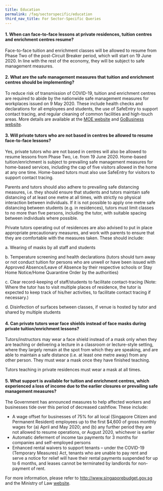 ```yaml
---
title: Education
permalink: /faq/sectorspecific/education
third_nav_title: For Sector-Specific Queries
---
```


#### **1. When can face-to-face lessons at private residences, tuition centres and enrichment centres resume?**
Face-to-face tuition and enrichment classes will be allowed to resume from Phase Two of the post-Circuit Breaker period, which will start on 19 June 2020. In line with the rest of the economy, they will be subject to safe management measures.

#### **2. What are the safe management measures that tuition and enrichment centres should be implementing?**
To reduce risk of transmission of COVID-19, tuition and enrichment centres are required to abide by the nationwide safe management measures for workplaces issued on 9 May 2020. These include health checks and declarations for all employees and students, the use of SafeEntry to support contact tracing, and regular cleaning of common facilities and high-touch areas. More details are available at the <a href="https://www.moe.gov.sg/faqs-covid-19-infection" target="_blank">MOE website</a> and <a href="https://covid.gobusiness.gov.sg/safemanagement/general/" target="_blank">GoBusiness website</a>.

#### **3. Will private tutors who are not based in centres be allowed to resume face-to-face lessons?**
Yes, private tutors who are not based in centres will also be allowed to resume lessons from Phase Two, i.e. from 19 June 2020. Home-based tuition/enrichment is subject to prevailing safe management measures for home-based services, including the cap of five visitors allowed in the home at any one time. Home-based tutors must also use SafeEntry for visitors to support contact tracing.

Parents and tutors should also adhere to prevailing safe distancing measures, i.e. they should ensure that students and tutors maintain safe distancing of at least one metre at all times, with strictly no physical interaction between individuals. If it is not possible to apply one metre safe distancing between students (e.g. in residences), tutors must limit classes to no more than five persons, including the tutor, with suitable spacing between individuals where possible.

Private tutors operating out of residences are also advised to put in place appropriate precautionary measures, and work with parents to ensure that they are comfortable with the measures taken. These should include:

a. Wearing of masks by all staff and students

b. Temperature screening and health declarations (tutors should turn away or not conduct tuition for persons who are unwell or have been issued with Approved Absence/Leave of Absence by their respective schools or Stay Home Notice/Home Quarantine Order by the authorities)

c. Clear record-keeping of staff/students to facilitate contact-tracing (Note: Where the tutor has to visit multiple places of residence, the tutor is expected to keep track of his/her activities, to facilitate contact tracing if necessary.)

d. Disinfection of surfaces between classes, if venue is hosted by tutor and shared by multiple students

#### **4. Can private tutors wear face shields instead of face masks during private tuition/enrichment lessons?**
Tutors/instructors may wear a face shield instead of a mask only when they are teaching or delivering a lecture in a classroom or lecture-style setting, where they largely remain at the spot from which they are speaking, and are able to maintain a safe distance (i.e. at least one metre away) from any other person. They must wear a mask once they have finished teaching.

Tutors teaching in private residences must wear a mask at all times.

#### **5. What support is available for tuition and enrichment centres, which experienced a loss of income due to the earlier closures or prevailing safe management measures?**
The Government has announced measures to help affected workers and businesses tide over this period of decreased cashflow. These include:

- A wage offset for businesses of 75% for all local (Singapore Citizen and Permanent Resident) employees up to the first $4,600 of gross monthly wages for (a) April and May 2020; and (b) any further period they are not allowed to resume operations, or August 2020, whichever is earlier
- Automatic deferment of income tax payments for 3 months for companies and self-employed persons
- Enhanced rental waivers to support tenants – under the COVID-19 (Temporary Measures) Act, tenants who are unable to pay rent and serve a notice for relief will have their rental payments suspended for up to 6 months, and leases cannot be terminated by landlords for non-payment of rent.

For more information, please refer to <a href = "http://www.singaporebudget.gov.sg">http://www.singaporebudget.gov.sg</a> and the Ministry of Law <a href="http://www.mlaw.gov.sg" target="_blank">website</a>.